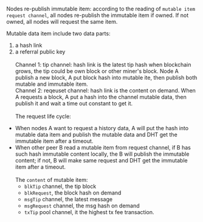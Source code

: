 Nodes re-publish immutable item:  according to the reading of `mutable item request channel`, all nodes re-publish the immutable item if owned. If not owned, all nodes will request the same item.  

Mutable data item include two data parts:
1. a hash link
2. a referral public key <br> <br>
Channel 1: tip channel: hash link is the latest tip hash when blockchain grows, the tip could be own block or other miner's block. Node A publish a new block, A put block hash into mutable ite, then publish both mutable and immutable item.  <br>
Channel 2: reqeuset channel: hash link is the content on demand. When A requests a block, A put a hash into the channel mutable data, then publish it and wait a time out constant to get it. <br><br>
The request life cycle: 
* When nodes A want to request a history data, A will put the hash into mutable data item and publish the mutable data and DHT get the immutable item after a timeout.
* When other peer B read a mutable item from request channel, if B has such hash immutable content locally, the B will publish the immutable content; if not, B will make same request and DHT get the immutable item after a timeout. <br><br>
The `content` of mutable item: 
    * `blkTip` channel, the tip block 
    * `blkRequest`, the block hash on demand
    * `msgTip` channel, the latest message 
    * `msgRequest` channel, the msg hash on demand
    * `txTip` pool channel, it the highest tx fee transaction. 
